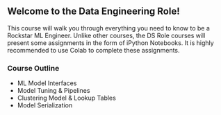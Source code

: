## Welcome to the Data Engineering Role!

This course will walk you through everything you need to know to be a Rockstar 
ML Engineer. Unlike other courses, the DS Role courses will present some 
assignments in the form of iPython Notebooks. It is highly recommended to use 
Colab to complete these assignments.

### Course Outline
- ML Model Interfaces
- Model Tuning & Pipelines
- Clustering Model & Lookup Tables
- Model Serialization
